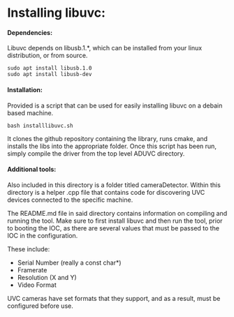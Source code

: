 # Installing libuvc:

#### Dependencies:

Libuvc depends on libusb.1.*, which can be installed from your linux distribution, or from 
source.
```
sudo apt install libusb.1.0
sudo apt install libusb-dev
```

#### Installation:

Provided is a script that can be used for easily installing libuvc on a debain based machine. 
```
bash installlibuvc.sh
```

It clones the github repository containing the library, runs cmake, and installs the libs into the 
appropriate folder. Once this script has been run, simply compile the driver from the top level
ADUVC directory.

#### Additional tools:

Also included in this directory is a folder titled cameraDetector.
Within this directory is a helper .cpp file that contains code for discovering UVC devices connected
to the specific machine.

The README.md file in said directory contains information on compiling and running the tool.
Make sure to first install libuvc and then run the tool, prior to booting the IOC,
as there are several values that must be passed to the IOC in the configuration.  
  
These include:

* Serial Number (really a const char*)
* Framerate
* Resolution (X and Y)
* Video Format

UVC cameras have set formats that they support, and as a result, must be configured before use.

